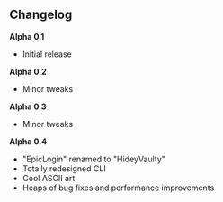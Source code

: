 ## Changelog
**Alpha 0.1**
- Initial release

**Alpha 0.2**
- Minor tweaks

**Alpha 0.3**
- Minor tweaks

**Alpha 0.4**
- "EpicLogin" renamed to "HideyVaulty"
- Totally redesigned CLI
- Cool ASCII art
- Heaps of bug fixes and performance improvements
